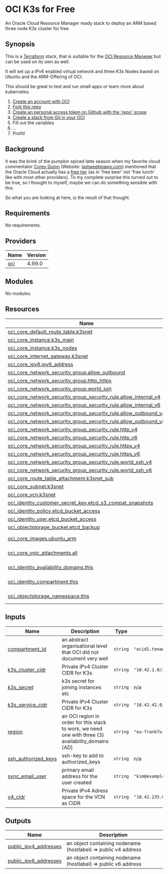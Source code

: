 # OCI K3s for Free

An Oracle Cloud Resource Manager ready stack to deploy an ARM based three node K3s cluster for free.

## Synopsis

This is a [Terraform](https://www.terraform.io/) stack, that is suitable for the [OCI Resource Manager](https://docs.oracle.com/en-us/iaas/Content/ResourceManager/Concepts/resource-manager-and-terraform.htm) but can be used on its own as well.

It will set up a IPv6 enabled virtual network and three K3s Nodes based on Ubuntu and the ARM-Offering of OCI.

This should be great to test and run small apps or learn more about kubernetes.

1. [Create an account with OCI](https://signup.oraclecloud.com/)
2. [Fork this repo](https://github.com/matschundbrei/oci-k3s/fork)
3. [Create an personal access token on Github with the 'repo' scope](https://github.com/settings/tokens)
4. [Create a stack from Git in your OCI](https://docs.oracle.com/en-us/iaas/Content/ResourceManager/Tasks/create-stack-git.htm)
5. Fill out the variables
6. ...
7. Profit!

## Background

It was the brink of the pumpkin spiced latte season when my favorite cloud commentator [Corey Quinn](https://twitter.com/QuinnyPig) (Website: [lastweekinaws.com](https://www.lastweekinaws.com/)) mentioned that the Oracle Cloud actually has a [free tier](https://www.oracle.com/cloud/free/) (as in 'free beer' not 'free lunch' like with most other providers). To my complete surprise this turned out to be true, so I thought to myself, maybe we can do something sensible with this.

So what you are looking at here, is the result of that thought.

## Requirements

No requirements.

## Providers

| Name | Version |
|------|---------|
| <a name="provider_oci"></a> [oci](#provider\_oci) | 4.99.0 |

## Modules

No modules.

## Resources

| Name | Type |
|------|------|
| [oci_core_default_route_table.k3snet](https://registry.terraform.io/providers/hashicorp/oci/latest/docs/resources/core_default_route_table) | resource |
| [oci_core_instance.k3s_main](https://registry.terraform.io/providers/hashicorp/oci/latest/docs/resources/core_instance) | resource |
| [oci_core_instance.k3s_nodes](https://registry.terraform.io/providers/hashicorp/oci/latest/docs/resources/core_instance) | resource |
| [oci_core_internet_gateway.k3snet](https://registry.terraform.io/providers/hashicorp/oci/latest/docs/resources/core_internet_gateway) | resource |
| [oci_core_ipv6.ipv6_address](https://registry.terraform.io/providers/hashicorp/oci/latest/docs/resources/core_ipv6) | resource |
| [oci_core_network_security_group.allow_outbound](https://registry.terraform.io/providers/hashicorp/oci/latest/docs/resources/core_network_security_group) | resource |
| [oci_core_network_security_group.http_https](https://registry.terraform.io/providers/hashicorp/oci/latest/docs/resources/core_network_security_group) | resource |
| [oci_core_network_security_group.world_ssh](https://registry.terraform.io/providers/hashicorp/oci/latest/docs/resources/core_network_security_group) | resource |
| [oci_core_network_security_group_security_rule.allow_internal_v4](https://registry.terraform.io/providers/hashicorp/oci/latest/docs/resources/core_network_security_group_security_rule) | resource |
| [oci_core_network_security_group_security_rule.allow_internal_v6](https://registry.terraform.io/providers/hashicorp/oci/latest/docs/resources/core_network_security_group_security_rule) | resource |
| [oci_core_network_security_group_security_rule.allow_outbound_v4](https://registry.terraform.io/providers/hashicorp/oci/latest/docs/resources/core_network_security_group_security_rule) | resource |
| [oci_core_network_security_group_security_rule.allow_outbound_v6](https://registry.terraform.io/providers/hashicorp/oci/latest/docs/resources/core_network_security_group_security_rule) | resource |
| [oci_core_network_security_group_security_rule.http_v4](https://registry.terraform.io/providers/hashicorp/oci/latest/docs/resources/core_network_security_group_security_rule) | resource |
| [oci_core_network_security_group_security_rule.http_v6](https://registry.terraform.io/providers/hashicorp/oci/latest/docs/resources/core_network_security_group_security_rule) | resource |
| [oci_core_network_security_group_security_rule.https_v4](https://registry.terraform.io/providers/hashicorp/oci/latest/docs/resources/core_network_security_group_security_rule) | resource |
| [oci_core_network_security_group_security_rule.https_v6](https://registry.terraform.io/providers/hashicorp/oci/latest/docs/resources/core_network_security_group_security_rule) | resource |
| [oci_core_network_security_group_security_rule.world_ssh_v4](https://registry.terraform.io/providers/hashicorp/oci/latest/docs/resources/core_network_security_group_security_rule) | resource |
| [oci_core_network_security_group_security_rule.world_ssh_v6](https://registry.terraform.io/providers/hashicorp/oci/latest/docs/resources/core_network_security_group_security_rule) | resource |
| [oci_core_route_table_attachment.k3snet_sub](https://registry.terraform.io/providers/hashicorp/oci/latest/docs/resources/core_route_table_attachment) | resource |
| [oci_core_subnet.k3snet](https://registry.terraform.io/providers/hashicorp/oci/latest/docs/resources/core_subnet) | resource |
| [oci_core_vcn.k3snet](https://registry.terraform.io/providers/hashicorp/oci/latest/docs/resources/core_vcn) | resource |
| [oci_identity_customer_secret_key.etcd_s3_compat_snapshots](https://registry.terraform.io/providers/hashicorp/oci/latest/docs/resources/identity_customer_secret_key) | resource |
| [oci_identity_policy.etcd_bucket_access](https://registry.terraform.io/providers/hashicorp/oci/latest/docs/resources/identity_policy) | resource |
| [oci_identity_user.etcd_bucket_access](https://registry.terraform.io/providers/hashicorp/oci/latest/docs/resources/identity_user) | resource |
| [oci_objectstorage_bucket.etcd_backup](https://registry.terraform.io/providers/hashicorp/oci/latest/docs/resources/objectstorage_bucket) | resource |
| [oci_core_images.ubuntu_arm](https://registry.terraform.io/providers/hashicorp/oci/latest/docs/data-sources/core_images) | data source |
| [oci_core_vnic_attachments.all](https://registry.terraform.io/providers/hashicorp/oci/latest/docs/data-sources/core_vnic_attachments) | data source |
| [oci_identity_availability_domains.this](https://registry.terraform.io/providers/hashicorp/oci/latest/docs/data-sources/identity_availability_domains) | data source |
| [oci_identity_compartment.this](https://registry.terraform.io/providers/hashicorp/oci/latest/docs/data-sources/identity_compartment) | data source |
| [oci_objectstorage_namespace.this](https://registry.terraform.io/providers/hashicorp/oci/latest/docs/data-sources/objectstorage_namespace) | data source |

## Inputs

| Name | Description | Type | Default | Required |
|------|-------------|------|---------|:--------:|
| <a name="input_compartment_id"></a> [compartment\_id](#input\_compartment\_id) | an abstract organisational level that OCI did not document very well | `string` | `"ocid1.tenancy.oc1..aaaaabbbbbccccccdddddd"` | no |
| <a name="input_k3s_cluster_cidr"></a> [k3s\_cluster\_cidr](#input\_k3s\_cluster\_cidr) | Private IPv4 Cluster CIDR for K3s | `string` | `"10.42.1.0/24"` | no |
| <a name="input_k3s_secret"></a> [k3s\_secret](#input\_k3s\_secret) | k3s secret for joining instances etc | `string` | n/a | yes |
| <a name="input_k3s_service_cidr"></a> [k3s\_service\_cidr](#input\_k3s\_service\_cidr) | Private IPv4 Cluster CIDR for K3s | `string` | `"10.42.42.0/24"` | no |
| <a name="input_region"></a> [region](#input\_region) | an OCI region in order for this stack to work, we need one with three (3) availability\_domains (AD) | `string` | `"eu-frankfurt-1"` | no |
| <a name="input_ssh_authorized_keys"></a> [ssh\_authorized\_keys](#input\_ssh\_authorized\_keys) | ssh-key to add to authorized\_keys | `string` | n/a | yes |
| <a name="input_sync_email_user"></a> [sync\_email\_user](#input\_sync\_email\_user) | primary email address for the user created | `string` | `"kim@example.org"` | no |
| <a name="input_v4_cidr"></a> [v4\_cidr](#input\_v4\_cidr) | Private IPv4 Adress space for the VCN as CIDR | `string` | `"10.42.235.0/24"` | no |

## Outputs

| Name | Description |
|------|-------------|
| <a name="output_public_ipv4_addresses"></a> [public\_ipv4\_addresses](#output\_public\_ipv4\_addresses) | an object containing nodename (hostlabel) => public v4 address |
| <a name="output_public_ipv6_addresses"></a> [public\_ipv6\_addresses](#output\_public\_ipv6\_addresses) | an object containing nodename (hostlabel) => public v6 address |
